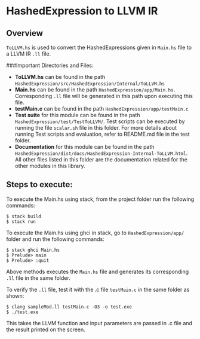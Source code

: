 # HashedExpression to LLVM IR 


## Overview

`ToLLVM.hs` is used to convert the HashedExpressions given in `Main.hs` file to a LLVM IR `.ll` file.

###Important Directories and Files:

- **ToLLVM.hs** can be found in the path `HashedExpression/src/HashedExpression/Internal/ToLLVM.hs`  
- **Main.hs** can be found in the path `HashedExpression/app/Main.hs`. Corresponding `.ll` file will be generated in this path upon executing this file.
- **testMain.c** can be found in the path `HashedExpression/app/testMain.c`
- **Test suite** for this module can be found in the path `HashedExpression/test/TestToLLVM/`. Test scripts can be executed by running the file `scalar.sh`  file in this folder. For more details about running Test scripts and evaluation, refer to README.md file in the test folder.
- **Documentation** for this module can be found in the path `HashedExpression/dist/docs/HashedExpression-Internal-ToLLVM.html`. All other files listed in this folder are the documentation related for the other modules in this library.

## Steps to execute:

To execute the Main.hs using stack, from the project folder run the following commands:
```terminal
$ stack build
$ stack run 
```

To execute the Main.hs using ghci in stack, go to `HashedExpression/app/` folder and run the following commands:
```terminal
$ stack ghci Main.hs
$ Prelude> main
$ Prelude> :quit
```

Above methods executes the `Main.hs` file and generates its corresponding `.ll` file in the same folder.

To verify the `.ll` file, test it with the .c file `testMain.c` in the same folder as shown:
```terminal
$ clang sampleMod.ll testMain.c -O3 -o test.exe
$ ./test.exe
```
This takes the LLVM function and input parameters are passed in .c file and the result printed on the screen.